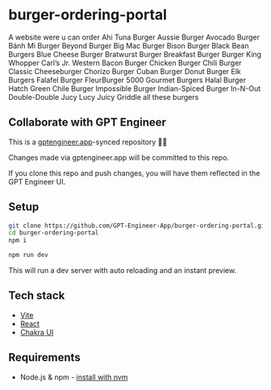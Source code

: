 # burger-ordering-portal

A website were u can order Ahi Tuna Burger
Aussie Burger
Avocado Burger
Bánh Mì Burger
Beyond Burger
Big Mac Burger
Bison Burger
Black Bean Burgers
Blue Cheese Burger
Bratwurst Burger
Breakfast Burger
Burger King Whopper
Carl’s Jr. Western Bacon Burger
Chicken Burger
Chili Burger
Classic Cheeseburger
Chorizo Burger
Cuban Burger
Donut Burger
Elk Burgers
Falafel Burger
FleurBurger 5000
Gourmet Burgers
Halal Burger
Hatch Green Chile Burger
Impossible Burger
Indian-Spiced Burger
In-N-Out Double-Double
Jucy Lucy
Juicy Griddle all these burgers 

## Collaborate with GPT Engineer

This is a [gptengineer.app](https://gptengineer.app)-synced repository 🌟🤖

Changes made via gptengineer.app will be committed to this repo.

If you clone this repo and push changes, you will have them reflected in the GPT Engineer UI.

## Setup

```sh
git clone https://github.com/GPT-Engineer-App/burger-ordering-portal.git
cd burger-ordering-portal
npm i
```

```sh
npm run dev
```

This will run a dev server with auto reloading and an instant preview.

## Tech stack

- [Vite](https://vitejs.dev/)
- [React](https://react.dev/)
- [Chakra UI](https://chakra-ui.com/)

## Requirements

- Node.js & npm - [install with nvm](https://github.com/nvm-sh/nvm#installing-and-updating)
